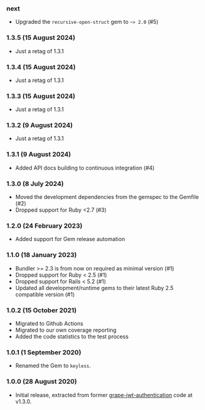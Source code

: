 ### next

* Upgraded the `recursive-open-struct` gem to `~> 2.0` (#5)

### 1.3.5 (15 August 2024)

* Just a retag of 1.3.1

### 1.3.4 (15 August 2024)

* Just a retag of 1.3.1

### 1.3.3 (15 August 2024)

* Just a retag of 1.3.1

### 1.3.2 (9 August 2024)

* Just a retag of 1.3.1

### 1.3.1 (9 August 2024)

* Added API docs building to continuous integration (#4)

### 1.3.0 (8 July 2024)

* Moved the development dependencies from the gemspec to the Gemfile (#2)
* Dropped support for Ruby <2.7 (#3)

### 1.2.0 (24 February 2023)

* Added support for Gem release automation

### 1.1.0 (18 January 2023)

* Bundler >= 2.3 is from now on required as minimal version (#1)
* Dropped support for Ruby < 2.5 (#1)
* Dropped support for Rails < 5.2 (#1)
* Updated all development/runtime gems to their latest
  Ruby 2.5 compatible version (#1)

### 1.0.2 (15 October 2021)

* Migrated to Github Actions
* Migrated to our own coverage reporting
* Added the code statistics to the test process

### 1.0.1 (1 September 2020)

* Renamed the Gem to `keyless`.

### 1.0.0 (28 August 2020)

* Initial release, extracted from former
  [grape-jwt-authentication](https://github.com/hausgold/grape-jwt-authentication)
  code at v1.3.0.

